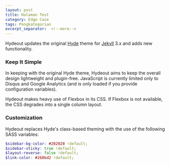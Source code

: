 ```yaml
---
layout: post
title: Halaman Test
category: Edge Case
tags: Pengkategorian
excerpt_separator:  <!--more-->
---
```


Hydeout updates the original [Hyde](https://github.com/poole/hyde)
theme for [Jekyll](http://jekyllrb.com) 3.x and adds new functionality.

### Keep It Simple

In keeping with the original Hyde theme, Hydeout aims to keep the overall
design lightweight and plugin-free. JavaScript is currently limited only
to Disqus and Google Analytics (and is only loaded if you provide configuration
variables).

Hydeout makes heavy use of Flexbox in its CSS. If Flexbox is not available,
the CSS degrades into a single column layout.

<!--more-->

### Customization

Hydeout replaces Hyde's class-based theming with the use
of the following SASS variables:

```scss
$sidebar-bg-color: #202020 !default;
$sidebar-sticky: true !default;
$layout-reverse: false !default;
$link-color: #268bd2 !default;
